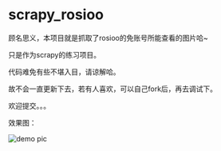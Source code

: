 # scrapy_rosioo

顾名思义，本项目就是抓取了rosioo的免账号所能查看的图片哈~

只是作为scrapy的练习项目。

代码难免有些不堪入目，请谅解哈。

故不会一直更新下去，若有人喜欢，可以自己fork后，再去调试下。

欢迎提交。。。

效果图：

![demo pic ](https://github.com/tennc/scrapy_rosioo/raw/master/rosioo.gif)
